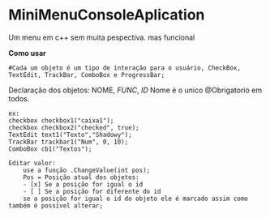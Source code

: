 # MiniMenuConsoleAplication
Um menu em c++ sem muita pespectiva.
mas funcional

**Como usar**

    #Cada um objeto é um tipo de interação para o usuário, CheckBox, TextEdit, TrackBar, ComboBox e ProgressBar;

Declaração dos objetos:
    NOME, *FUNC*, *ID*
    Nome é o unico @Obrigatorio em todos.

    ex:
    checkbox checkbox1("caixa1");
	checkbox checkbox2("checked", true);
	TextEdit text1("Texto","Shadowy");
	TrackBar trackbar1("Num", 0, 10);
	ComboBox cb1("Textos");

    Editar valor:
        use a função .ChangeValue(int pos);
        Pos = Posição atual dos objetos:
        - [x] Se a posição for igual o id
        - [ ] Se a posição for diferente do id
        se a posição for igual o id do objeto ele é marcado assim como também é possivel alterar;

